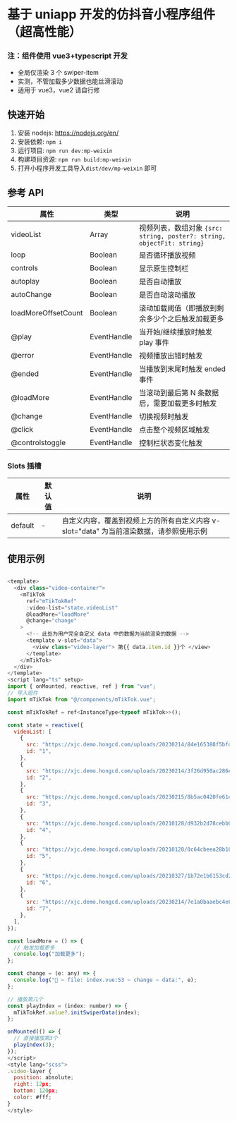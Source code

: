 # 基于 uniapp 开发的仿抖音小程序组件（超高性能）

### 注：组件使用 vue3+typescript 开发

- 全局仅渲染 3 个 swiper-item
- 实测，不管加载多少数据也能丝滑滚动
- 适用于 vue3，vue2 请自行修

## 快速开始

1. 安装 nodejs: https://nodejs.org/en/
2. 安装依赖: `npm i`
3. 运行项目: `npm run dev:mp-weixin`
4. 构建项目资源: `npm run build:mp-weixin`
5. 打开小程序开发工具导入`dist/dev/mp-weixin` 即可

## 参考 API

| 属性                | 类型        | 说明                                                                   |
| ------------------- | ----------- | ---------------------------------------------------------------------- |
| videoList           | Array       | 视频列表，数组对象 `{src: string, poster?: string, objectFit: string}` |
| loop                | Boolean     | 是否循环播放视频                                                       |
| controls            | Boolean     | 显示原生控制栏                                                         |
| autoplay            | Boolean     | 是否自动播放                                                           |
| autoChange          | Boolean     | 是否自动滚动播放                                                       |
| loadMoreOffsetCount | Boolean     | 滚动加载阈值（即播放到剩余多少个之后触发加载更多                       |
| @play               | EventHandle | 当开始/继续播放时触发 play 事件                                        |
| @error              | EventHandle | 视频播放出错时触发                                                     |
| @ended              | EventHandle | 当播放到末尾时触发 ended 事件                                          |
| @loadMore           | EventHandle | 当滚动到最后第 N 条数据后，需要加载更多时触发                          |
| @change             | EventHandle | 切换视频时触发                                                         |
| @click              | EventHandle | 点击整个视频区域触发                                                   |
| @controlstoggle     | EventHandle | 控制栏状态变化触发                                                     |

### Slots 插槽

| 属性    | 默认值 | 说明                                                                                    |
| ------- | ------ | --------------------------------------------------------------------------------------- |
| default | -      | 自定义内容，覆盖到视频上方的所有自定义内容 v-slot="data" 为当前渲染数据，请参照使用示例 |

## 使用示例

```javascript

<template>
  <div class="video-container">
    <mTikTok
      ref="mTikTokRef"
      :video-list="state.videoList"
      @loadMore="loadMore"
      @change="change"
    >
      <!-- 此处为用户完全自定义 data 中的数据为当前渲染的数据 -->
      <template v-slot="data">
        <view class="video-layer"> 第{{ data.item.id }}个 </view>
      </template>
    </mTikTok>
  </div>
</template>
<script lang="ts" setup>
import { onMounted, reactive, ref } from "vue";
// 导入组件
import mTikTok from "@/components/mTikTok.vue";

const mTikTokRef = ref<InstanceType<typeof mTikTok>>();

const state = reactive({
  videoList: [
    {
      src: "https://xjc.demo.hongcd.com/uploads/20230214/84e165388f5bfdb1550522f50f5a57bb.mp4",
      id: "1",
    },
    {
      src: "https://xjc.demo.hongcd.com/uploads/20230214/3f26d950ac286eecedba49f5295f0819.mp4",
      id: "2",
    },
    {
      src: "https://xjc.demo.hongcd.com/uploads/20230215/8b5ac0420fe61e2f9660d7b8af998f7b.mp4",
      id: "3",
    },
    {
      src: "https://xjc.demo.hongcd.com/uploads/20210128/d932b2d78cebb0a8cb8f9a6216790dfb.mp4",
      id: "4",
    },
    {
      src: "https://xjc.demo.hongcd.com/uploads/20210128/0c64cbeea28b10c06eee8728c762449e.mp4",
      id: "5",
    },
    {
      src: "https://xjc.demo.hongcd.com/uploads/20210327/1b72e1b6153cd29df07f5449991e8083.mp4",
      id: "6",
    },
    {
      src: "https://xjc.demo.hongcd.com/uploads/20230214/7e1a0baaebc4e656bbbfbc44d7a55a60.mp4",
      id: "7",
    },
  ],
});

const loadMore = () => {
  // 触发加载更多
  console.log("加载更多");
};

const change = (e: any) => {
  console.log("🚀 ~ file: index.vue:53 ~ change ~ data:", e);
};

// 播放第几个
const playIndex = (index: number) => {
  mTikTokRef.value?.initSwiperData(index);
};

onMounted(() => {
  // 直接播放第3个
  playIndex(3);
});
</script>
<style lang="scss">
.video-layer {
  position: absolute;
  right: 12px;
  bottom: 120px;
  color: #fff;
}
</style>

```
